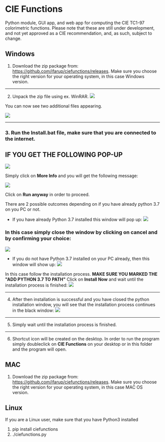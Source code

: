 # CIE Functions

Python module, GUI app, and web app for computing the CIE TC1-97 colorimetric functions. Please note that these are still under development, and not yet approved as a CIE recommendation, and, as such, subject to change.


## Windows

1. Download the zip package from: https://github.com/ifarup/ciefunctions/releases. Make sure you choose the right version for your operating system, in this case Windows version.

***

2. Unpack the zip file using ex. WinRAR.
![](https://imgur.com/3C7lBd7.png)

You can now see two additional files appearing.

![](https://imgur.com/XxnLBaj.png)

***

### 3. Run the **Install.bat** file, make sure that you are connected to the internet.

## IF YOU GET THE FOLLOWING POP-UP

![](https://imgur.com/fflpYvd.png)

Simply click on **More Info** and you will get the following message:

![](https://imgur.com/tpQZfOu.png)

Click on **Run anyway** in order to proceed.

There are 2 possible outcomes depending on if you have already python 3.7 on you PC or not.
*  If you have already Python 3.7 installed this window will pop up:
![](https://imgur.com/GxIZw5k.png)

### In this case simply close the window by clicking on **cancel** and by confirming your choice:
![](https://imgur.com/uD5bp3O.png)

* If you do not have Python 3.7 installed on your PC already, then this window will show up:
![](https://imgur.com/IrcN87o.png)

In this case follow the installation process. **MAKE SURE YOU MARKED THE "ADD PYTHON 3.7 TO PATH"** Click on **Install Now** and wait until the installation process is finished:
![](https://imgur.com/hgPimnB.png)

***

4. After then installation is successful and you have closed the python installation window, you will see that the installation process continues in the black window:
![](https://imgur.com/kT73Ntq.png)

***

5. Simply wait until the installation process is finished.

***



6. Shortcut icon will be created on the desktop. In order to run the program simply doubleclick on **CIE Functions** on your desktop or in this folder and the program will open.
 

## MAC

1. Download the zip package from: https://github.com/ifarup/ciefunctions/releases. Make sure you choose the right version for your operating system, in this case MAC OS version.

## Linux

If you are a Linux user, make sure that you have Python3 installed
1. pip install ciefunctions
2. ./ciefunctions.py

